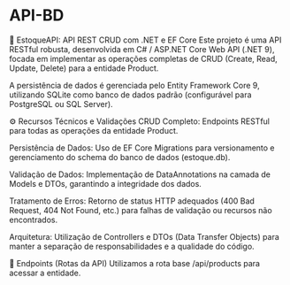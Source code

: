 # API-BD
🌟 EstoqueAPI: API REST CRUD com .NET e EF Core
Este projeto é uma API RESTful robusta, desenvolvida em C# / ASP.NET Core Web API (.NET 9), focada em implementar as operações completas de CRUD (Create, Read, Update, Delete) para a entidade Product.

A persistência de dados é gerenciada pelo Entity Framework Core 9, utilizando SQLite como banco de dados padrão (configurável para PostgreSQL ou SQL Server).

⚙️ Recursos Técnicos e Validações
CRUD Completo: Endpoints RESTful para todas as operações da entidade Product.

Persistência de Dados: Uso de EF Core Migrations para versionamento e gerenciamento do schema do banco de dados (estoque.db).

Validação de Dados: Implementação de DataAnnotations na camada de Models e DTOs, garantindo a integridade dos dados.

Tratamento de Erros: Retorno de status HTTP adequados (400 Bad Request, 404 Not Found, etc.) para falhas de validação ou recursos não encontrados.

Arquitetura: Utilização de Controllers e DTOs (Data Transfer Objects) para manter a separação de responsabilidades e a qualidade do código.

🚀 Endpoints (Rotas da API)
Utilizamos a rota base /api/products para acessar a entidade.
